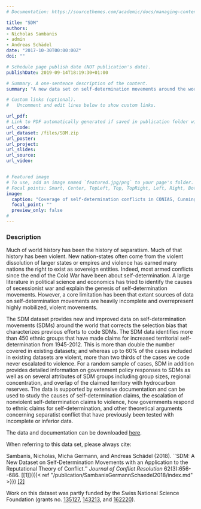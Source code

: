 ```yaml
---
# Documentation: https://sourcethemes.com/academic/docs/managing-content/

title: "SDM"
authors: 
- Nicholas Sambanis
- admin
- Andreas Schädel
date: "2017-10-30T00:00:00Z"
doi: ""

# Schedule page publish date (NOT publication's date).
publishDate: 2019-09-14T18:19:30+01:00

# Summary. A one-sentence description of the content.
summary: "A new data set on self-determination movements around the world, 1945-2012"

# Custom links (optional).
#   Uncomment and edit lines below to show custom links.

url_pdf: 
# Link to PDF automatically generated if saved in publication folder with same name as folder
url_code: 
url_dataset: /files/SDM.zip
url_poster:
url_project:
url_slides:
url_source:
url_video:


# Featured image
# To use, add an image named `featured.jpg/png` to your page's folder. 
# Focal points: Smart, Center, TopLeft, Top, TopRight, Left, Right, BottomLeft, Bottom, BottomRight.
image:
  caption: "Coverage of self-determination conflicts in CONIAS, Cunningham (2014), and SDM"
  focal_point: ""
  preview_only: false
#
---
```


### Description ###


Much of world history has been the history of separatism. Much of that history has been violent. New nation-states often come from the violent dissolution of larger states or empires and violence has earned many nations the right to exist as sovereign entities. Indeed, most armed conflicts since the end of the Cold War have been about self-determination. A large literature in political science and economics has tried to identify the causes of secessionist war and explain the genesis of self-determination movements. However, a core limitation has been that extant sources of data on self-determination movements are heavily incomplete and overrepresent highly mobilized, violent movements. 

The SDM dataset provides new and improved data on self-determination movements (SDMs) around the world that corrects the selection bias that characterizes previous efforts to code SDMs. The SDM data identifies more than 450 ethnic groups that have made claims for increased territorial self-determination from 1945-2012. This is more than double the number covered in existing datasets; and whereas up to 60% of the cases included in existing datasets are violent, more than two thirds of the cases we code never escalated to violence. For a random sample of cases, SDM in addition provides detailed information on government policy responses to SDMs as well as on several attributes of SDM groups including group sizes, regional concentration, and overlap of the claimed territory with hydrocarbon reserves. The data is supported by extensive documentation and can be used to study the causes of self-determination claims, the escalation of nonviolent self-determination claims to violence, how governments respond to ethnic claims for self-determination, and other theoretical arguments concerning separatist conflict that have previously been tested with incomplete or inferior data.

The data and documentation can be downloaded [here](/files/SDM.zip).


When referring to this data set, please always cite:

Sambanis, Nicholas, Micha Germann, and Andreas Schädel (2018). ``SDM: A New Dataset on Self-Determination Movements with an Application to the Reputational Theory of Conflict.'' *Journal of Conflict Resolution* 62(3):656--686. [[1]]({{< ref "/publication/SambanisGermannSchaedel2018/index.md" >}}) [[2]](https://doi.org/10.1177/0022002717735364)

Work on this dataset was partly funded by the Swiss National Science Foundation (grants no. [135127](http://p3.snf.ch/project-135127), [143213](http://p3.snf.ch/project-143213), and [162220](http://p3.snf.ch/project-162220)).
